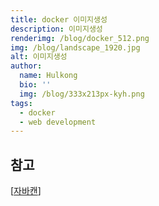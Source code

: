 ```yaml
---
title: docker 이미지생성
description: 이미지생성
renderimg: /blog/docker_512.png
img: /blog/landscape_1920.jpg
alt: 이미지생성
author:
  name: Hulkong
  bio: ''
  img: /blog/333x213px-kyh.png
tags:
  - docker
  - web development
---
```


## 참고

[[자바캔](https://javacan.tistory.com/entry/docker-start-7-create-image-using-dockerfile)]


